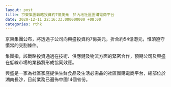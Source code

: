 ```yaml
---
layout: post
title: 京東集團戰略投資約7億美元　於內地社區團購電商平台
date: 2020-12-11 22:16:33.000000000 +08:00
categories: rthk
---
```


京東集團公布，將透過子公司向興盛投資約7億美元，折合約54億港元，惟須遵守慣常的交割條件。

集團指，該戰略投資通過在技術、供應鏈及物流方面的緊密合作，預期公司及興盛在低線市場的業務將形成協同效應。

興盛是一家為社區家庭提供生鮮食品及生活必需品的社區團購電商平台，總部位於湖南長沙，目前業務已遍佈中國14個省份。

